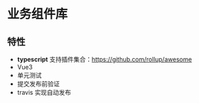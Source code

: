 # 业务组件库

## 特性

- **typescript**
  支持插件集合：https://github.com/rollup/awesome
- Vue3
- 单元测试
- 提交发布前验证
- travis 实现自动发布
